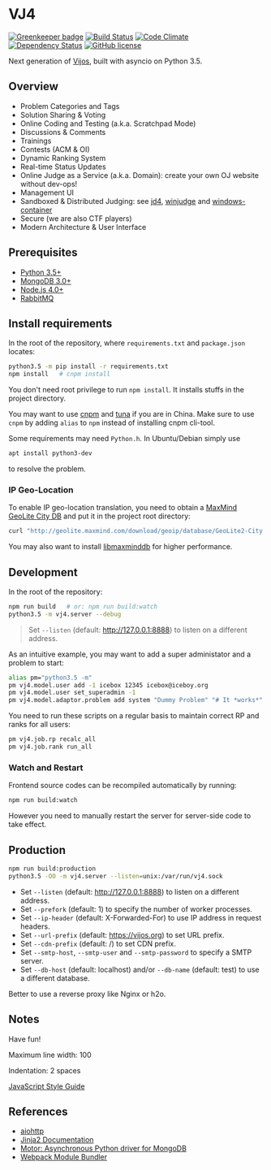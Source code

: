 # VJ4

[![Greenkeeper badge](https://badges.greenkeeper.io/vijos/vj4.svg?style=flat-square)](https://greenkeeper.io/)
[![Build Status](https://img.shields.io/travis/vijos/vj4/master.svg?style=flat-square)](https://travis-ci.org/vijos/vj4)
[![Code Climate](https://img.shields.io/codeclimate/github/vijos/vj4.svg?style=flat-square)](https://codeclimate.com/github/vijos/vj4)
[![Dependency Status](https://www.versioneye.com/user/projects/575c163d7757a0004a1ded62/badge.svg?style=flat-square)](https://www.versioneye.com/user/projects/575c163d7757a0004a1ded62)
[![GitHub license](https://img.shields.io/badge/license-AGPLv3-blue.svg?style=flat-square)](https://raw.githubusercontent.com/vijos/vj4/master/LICENSE)

Next generation of [Vijos](https://vijos.org), built with asyncio on Python 3.5.

## Overview

- Problem Categories and Tags
- Solution Sharing & Voting
- Online Coding and Testing (a.k.a. Scratchpad Mode)
- Discussions & Comments
- Trainings
- Contests (ACM & OI)
- Dynamic Ranking System
- Real-time Status Updates
- Online Judge as a Service (a.k.a. Domain): create your own OJ website without dev-ops!
- Management UI
- Sandboxed & Distributed Judging: see [jd4](https://github.com/vijos/jd4), [winjudge](https://github.com/iceb0y/winjudge) and [windows-container](https://github.com/iceb0y/windows-container)
- Secure (we are also CTF players)
- Modern Architecture & User Interface

## Prerequisites

* [Python 3.5+](https://www.python.org/downloads/)
* [MongoDB 3.0+](https://docs.mongodb.org/manual/installation/)
* [Node.js 4.0+](https://nodejs.org/en/download/)
* [RabbitMQ](http://www.rabbitmq.com/)

## Install requirements

In the root of the repository, where `requirements.txt` and `package.json` locates:

```bash
python3.5 -m pip install -r requirements.txt
npm install   # cnpm install
```

You don't need root privilege to run `npm install`. It installs stuffs in the project directory.

You may want to use [cnpm](https://npm.taobao.org/) and [tuna](https://pypi.tuna.tsinghua.edu.cn/)
if you are in China. Make sure to use `cnpm` by adding `alias` to `npm` instead of installing cnpm cli-tool.

Some requirements may need `Python.h`. In Ubuntu/Debian simply use

```bash
apt install python3-dev
```

to resolve the problem.

### IP Geo-Location

To enable IP geo-location translation, you need to obtain a [MaxMind GeoLite City DB](http://dev.maxmind.com/geoip/geoip2/geolite2/) and put it in the project root directory:

```bash
curl "http://geolite.maxmind.com/download/geoip/database/GeoLite2-City.mmdb.gz" | gunzip -c > GeoLite2-City.mmdb
```

You may also want to install [libmaxminddb](https://github.com/maxmind/libmaxminddb/blob/master/README.md) for higher performance.

## Development

In the root of the repository:

```bash
npm run build   # or: npm run build:watch
python3.5 -m vj4.server --debug
```

> Set `--listen` (default: http://127.0.0.1:8888) to listen on a different address.

As an intuitive example, you may want to add a super administator and a problem to start:

```bash
alias pm="python3.5 -m"
pm vj4.model.user add -1 icebox 12345 icebox@iceboy.org
pm vj4.model.user set_superadmin -1
pm vj4.model.adaptor.problem add system "Dummy Problem" "# It *works*" -1 1000   # you can also use web UI
```

You need to run these scripts on a regular basis to maintain correct RP and ranks for all users:

```bash
pm vj4.job.rp recalc_all
pm vj4.job.rank run_all
```

### Watch and Restart

Frontend source codes can be recompiled automatically by running:

```bash
npm run build:watch
```

However you need to manually restart the server for server-side code to take effect.

## Production

```bash
npm run build:production
python3.5 -OO -m vj4.server --listen=unix:/var/run/vj4.sock
```

* Set `--listen` (default: http://127.0.0.1:8888) to listen on a different address.
* Set `--prefork` (default: 1) to specify the number of worker processes.
* Set `--ip-header` (default: X-Forwarded-For) to use IP address in request headers.
* Set `--url-prefix` (default: https://vijos.org) to set URL prefix.
* Set `--cdn-prefix` (default: /) to set CDN prefix.
* Set `--smtp-host`, `--smtp-user` and `--smtp-password` to specify a SMTP server.
* Set `--db-host` (default: localhost) and/or `--db-name` (default: test) to use a different
  database.

Better to use a reverse proxy like Nginx or h2o.

## Notes

Have fun!

Maximum line width: 100

Indentation: 2 spaces

[JavaScript Style Guide](https://github.com/airbnb/javascript)

## References

* [aiohttp](http://aiohttp.readthedocs.org/en/stable/)
* [Jinja2 Documentation](http://jinja.pocoo.org/docs/)
* [Motor: Asynchronous Python driver for MongoDB](http://motor.readthedocs.org/en/stable/)
* [Webpack Module Bundler](https://webpack.js.org/)
